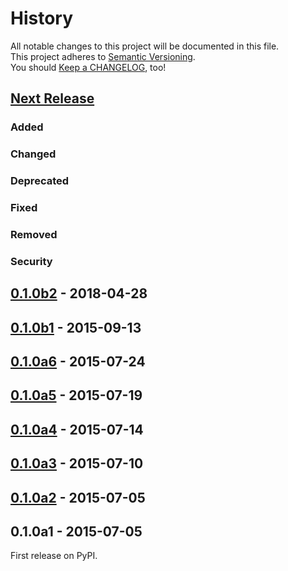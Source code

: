 History
=======

All notable changes to this project will be documented in this file.  
This project adheres to [Semantic Versioning](https://semver.org/).  
You should [Keep a CHANGELOG](https://keepachangelog.com/), too!

[Next Release](https://github.com/sfischer13/python-arpa/compare/0.1.0b2...HEAD)
--------------------------------------------------------------------------------

### Added

### Changed

### Deprecated

### Fixed

### Removed

### Security

[0.1.0b2](https://github.com/sfischer13/python-arpa/compare/0.1.0b1...0.1.0b2) - 2018-04-28
-------------------------------------------------------------------------------------------

[0.1.0b1](https://github.com/sfischer13/python-arpa/compare/0.1.0a6...0.1.0b1) - 2015-09-13
-------------------------------------------------------------------------------------------

[0.1.0a6](https://github.com/sfischer13/python-arpa/compare/0.1.0a5...0.1.0a6) - 2015-07-24
-------------------------------------------------------------------------------------------

[0.1.0a5](https://github.com/sfischer13/python-arpa/compare/0.1.0a4...0.1.0a5) - 2015-07-19
-------------------------------------------------------------------------------------------

[0.1.0a4](https://github.com/sfischer13/python-arpa/compare/0.1.0a3...0.1.0a4) - 2015-07-14
-------------------------------------------------------------------------------------------

[0.1.0a3](https://github.com/sfischer13/python-arpa/compare/0.1.0a2...0.1.0a3) - 2015-07-10
-------------------------------------------------------------------------------------------

[0.1.0a2](https://github.com/sfischer13/python-arpa/compare/0.1.0a1...0.1.0a2) - 2015-07-05
-------------------------------------------------------------------------------------------

0.1.0a1 - 2015-07-05
--------------------

First release on PyPI.
